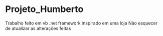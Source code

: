 # Projeto_Humberto
Trabalho feito em vb .net framework inspirado em uma loja
Não esquecer de atualizar as alterações feitas 
